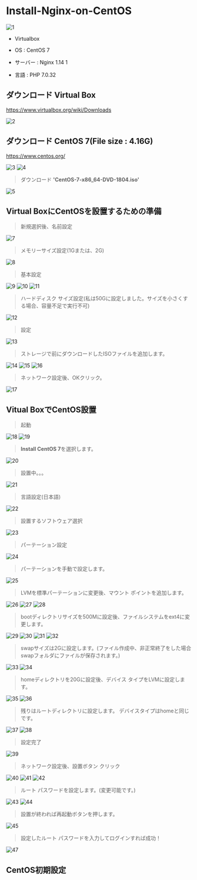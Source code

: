 # Install-Nginx-on-CentOS

![1](https://user-images.githubusercontent.com/43987455/48970810-25fc2200-f054-11e8-925b-05bf54db256d.JPG)

* Virtualbox

* OS : CentOS 7

* サーバー : Nginx 1.14 1

* 言語 : PHP 7.0.32


## ダウンロード Virtual Box

https://www.virtualbox.org/wiki/Downloads

![2](https://user-images.githubusercontent.com/43987455/48970852-e6820580-f054-11e8-9b0b-06123f495e86.JPG)

## ダウンロード CentOS 7(File size : 4.16G)

https://www.centos.org/

![3](https://user-images.githubusercontent.com/43987455/48970903-c69f1180-f055-11e8-92ea-19ebbca6345f.JPG)
![4](https://user-images.githubusercontent.com/43987455/48970900-c272f400-f055-11e8-82e4-1bc0e6249f4b.JPG)

> ダウンロード **'CentOS-7-x86_64-DVD-1804.iso'**

![5](https://user-images.githubusercontent.com/43987455/48970901-c272f400-f055-11e8-9de2-9fabdc51074c.JPG)

## Virtual BoxにCentOSを設置するための準備

> 新規選択後、名前設定

![7](https://user-images.githubusercontent.com/43987455/48971121-26e38280-f059-11e8-80eb-5396f1dde756.JPG)

> メモリーサイズ設定(1Gまたは、2G)

![8](https://user-images.githubusercontent.com/43987455/48971122-26e38280-f059-11e8-9d1f-108db871a425.JPG)


> 基本設定

![9](https://user-images.githubusercontent.com/43987455/48971123-26e38280-f059-11e8-9522-a14631c2fea6.JPG)
![10](https://user-images.githubusercontent.com/43987455/48971124-26e38280-f059-11e8-8051-3089f513ef70.JPG)
![11](https://user-images.githubusercontent.com/43987455/48971125-277c1900-f059-11e8-88fb-e244a241ef4c.JPG)


> ハードディスク サイズ設定(私は50Gに設定しました。サイズを小さくする場合、容量不足で実行不可)

![12](https://user-images.githubusercontent.com/43987455/48971126-277c1900-f059-11e8-85fb-864cf960db9d.JPG)

> 設定

![13](https://user-images.githubusercontent.com/43987455/48971127-277c1900-f059-11e8-9145-0b61aa14324f.JPG)

> ストレージで前にダウンロードしたISOファイルを追加します。

![14](https://user-images.githubusercontent.com/43987455/48971128-2814af80-f059-11e8-8fab-6a0def49d39d.JPG)
![15](https://user-images.githubusercontent.com/43987455/48971129-2814af80-f059-11e8-884f-f06d7c82a188.JPG)
![16](https://user-images.githubusercontent.com/43987455/48971118-25b25580-f059-11e8-98ee-4167f6f40267.JPG)

> ネットワーク設定後、OKクリック。

![17](https://user-images.githubusercontent.com/43987455/48971119-264aec00-f059-11e8-8bc7-a495c978fb7a.jpg)

## Vitual BoxでCentOS設置

> 起動

![18](https://user-images.githubusercontent.com/43987455/48971120-264aec00-f059-11e8-9462-c119c5d05f06.JPG)
![19](https://user-images.githubusercontent.com/43987455/48971720-d8d27d00-f060-11e8-945c-5ad47ba3fb3e.JPG)

> **Install CentOS 7**を選択します。

![20](https://user-images.githubusercontent.com/43987455/48971721-d8d27d00-f060-11e8-990e-291563ea37ed.JPG)

> 設置中。。。

![21](https://user-images.githubusercontent.com/43987455/48971722-d96b1380-f060-11e8-9d82-3838a24d1bc4.JPG)

> 言語設定(日本語)

![22](https://user-images.githubusercontent.com/43987455/48971723-d96b1380-f060-11e8-95f4-4257cc9ec107.JPG)

> 設置するソフトウェア選択

![23](https://user-images.githubusercontent.com/43987455/48971724-d96b1380-f060-11e8-9e74-d95da572fd78.JPG)

> パーテーション設定

![24](https://user-images.githubusercontent.com/43987455/48971725-d96b1380-f060-11e8-8e80-497a59eca631.JPG)

> パーテーションを手動で設定します。

![25](https://user-images.githubusercontent.com/43987455/48971726-d96b1380-f060-11e8-913a-b7e5939ceba8.JPG)

> LVMを標準パーテーションに変更後、マウント ポイントを追加します。

![26](https://user-images.githubusercontent.com/43987455/48971701-d6702300-f060-11e8-861d-0e3410d1dff4.JPG)
![27](https://user-images.githubusercontent.com/43987455/48971702-d6702300-f060-11e8-94ca-da4b398c71f2.JPG)
![28](https://user-images.githubusercontent.com/43987455/48971703-d6702300-f060-11e8-9aff-19dc823be91b.JPG)

> bootディレクトリサイズを500Mに設定後、ファイルシステムをext4に変更します。

![29](https://user-images.githubusercontent.com/43987455/48971704-d708b980-f060-11e8-94af-d6639724d3ac.JPG)
![30](https://user-images.githubusercontent.com/43987455/48971705-d708b980-f060-11e8-9d2d-7d42a2a8bfa8.JPG)
![31](https://user-images.githubusercontent.com/43987455/48971706-d708b980-f060-11e8-80aa-e8a06f1296cb.JPG)
![32](https://user-images.githubusercontent.com/43987455/48971707-d708b980-f060-11e8-83e6-626fc4b1f4de.JPG)

> swapサイズは2Gに設定します。(ファイル作成中、非正常終了をした場合swapフォルダにファイルが保存されます。)

![33](https://user-images.githubusercontent.com/43987455/48971708-d7a15000-f060-11e8-979f-7c406f9b6b26.JPG)
![34](https://user-images.githubusercontent.com/43987455/48971709-d7a15000-f060-11e8-8504-4649d2bb6e98.JPG)

> homeディレクトリを20Gに設定後、デバイス タイプをLVMに設定します。

![35](https://user-images.githubusercontent.com/43987455/48971710-d7a15000-f060-11e8-9f12-7004332ce017.JPG)
![36](https://user-images.githubusercontent.com/43987455/48971711-d7a15000-f060-11e8-9381-272b5181c7a4.JPG)

> 残りはルートディレクトリに設定します。 デバイスタイプはhomeと同じです。

![37](https://user-images.githubusercontent.com/43987455/48971712-d839e680-f060-11e8-9bc5-d1f9b296af84.JPG)
![38](https://user-images.githubusercontent.com/43987455/48971713-d839e680-f060-11e8-87b1-56c644251470.JPG)

> 設定完了

![39](https://user-images.githubusercontent.com/43987455/48971714-d839e680-f060-11e8-9269-cc2959710fa7.JPG)

> ネットワーク設定後、設置ボタン クリック

![40](https://user-images.githubusercontent.com/43987455/48971715-d839e680-f060-11e8-8802-8b4b4210a1a1.JPG)
![41](https://user-images.githubusercontent.com/43987455/48971716-d839e680-f060-11e8-8ab1-585d6a12c42a.JPG)
![42](https://user-images.githubusercontent.com/43987455/48971717-d8d27d00-f060-11e8-8963-86160f093984.JPG)

> ルート パスワードを設定します。(変更可能です。)

![43](https://user-images.githubusercontent.com/43987455/48971718-d8d27d00-f060-11e8-991b-bf6eb450425b.JPG)
![44](https://user-images.githubusercontent.com/43987455/48971719-d8d27d00-f060-11e8-84e2-2e955345ef44.JPG)

> 設置が終われば再起動ボタンを押します。

![45](https://user-images.githubusercontent.com/43987455/48971949-5ba90700-f064-11e8-994d-2e2b00c8e84d.JPG)

> 設定したルート パスワードを入力してログインすれば成功！

![47](https://user-images.githubusercontent.com/43987455/48971950-5ba90700-f064-11e8-8700-6fb8d7db9160.JPG)

## CentOS初期設定



